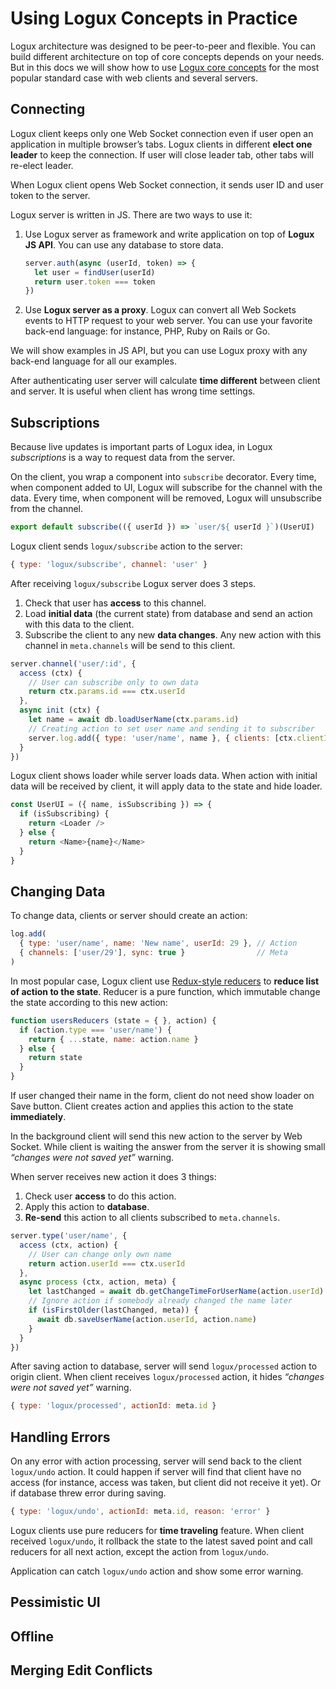 # Using Logux Concepts in Practice

Logux architecture was designed to be peer-to-peer and flexible.
You can build different architecture on top of core concepts depends
on your needs. But in this docs we will show how to use
[Logux core concepts](./core.md) for the most popular standard case
with web clients and several servers.


## Connecting

Logux client keeps only one Web Socket connection even if user open
an application in multiple browser’s tabs. Logux clients in different
**elect one leader** to keep the connection. If user will close leader tab,
other tabs will re-elect leader.

When Logux client opens Web Socket connection, it sends user ID
and user token to the server.

Logux server is written in JS. There are two ways to use it:

1. Use Logux server as framework and write application
   on top of **Logux JS API**. You can use any database to store data.

    ```js
    server.auth(async (userId, token) => {
      let user = findUser(userId)
      return user.token === token
    })
    ```
2. Use **Logux server as a proxy**. Logux can convert all Web Sockets events
   to HTTP request to your web server. You can use your favorite back-end
   language: for instance, PHP, Ruby on Rails or Go.

We will show examples in JS API, but you can use Logux proxy with any back-end
language for all our examples.

After authenticating user server will calculate **time different**
between client and server. It is useful when client has wrong time settings.


## Subscriptions

Because live updates is important parts of Logux idea, in Logux
*subscriptions* is a way to request data from the server.

On the client, you wrap a component into `subscribe` decorator. Every time,
when component added to UI, Logux will subscribe for the channel with the data.
Every time, when component will be removed, Logux will unsubscribe
from the channel.

```js
export default subscribe(({ userId }) => `user/${ userId }`)(UserUI)
```

Logux client sends `logux/subscribe` action to the server:

```js
{ type: 'logux/subscribe', channel: 'user' }
```

After receiving `logux/subscribe` Logux server does 3 steps.

1. Check that user has **access** to this channel.
2. Load **initial data** (the current state) from database and send an action
   with this data to the client.
3. Subscribe the client to any new **data changes**. Any new action with
   this channel in `meta.channels` will be send to this client.

```js
server.channel('user/:id', {
  access (ctx) {
    // User can subscribe only to own data
    return ctx.params.id === ctx.userId
  },
  async init (ctx) {
    let name = await db.loadUserName(ctx.params.id)
    // Creating action to set user name and sending it to subscriber
    server.log.add({ type: 'user/name', name }, { clients: [ctx.clientId] } )
  }
})
```

Logux client shows loader while server loads data. When action with initial
data will be received by client, it will apply data to the state
and hide loader.

```js
const UserUI = ({ name, isSubscribing }) => {
  if (isSubscribing) {
    return <Loader />
  } else {
    return <Name>{name}</Name>
  }
}
```


## Changing Data

To change data, clients or server should create an action:

```js
log.add(
  { type: 'user/name', name: 'New name', userId: 29 }, // Action
  { channels: ['user/29'], sync: true }                // Meta
)
```

In most popular case, Logux client use [Redux-style reducers] to **reduce list
of action to the state**. Reducer is a pure function, which immutable change
the state according to this new action:

```js
function usersReducers (state = { }, action) {
  if (action.type === 'user/name') {
    return { ...state, name: action.name }
  } else {
    return state
  }
}
```

[Redux-style reducers]: https://redux.js.org/basics/reducers

If user changed their name in the form, client do not need show loader on Save
button. Client creates action and applies this action to the state
**immediately**.

In the background client will send this new action to the server by Web Socket.
While client is waiting the answer from the server it is showing small
*“changes were not saved yet”* warning.

When server receives new action it does 3 things:

1. Check user **access** to do this action.
2. Apply this action to **database**.
3. **Re-send** this action to all clients subscribed to `meta.channels`.

```js
server.type('user/name', {
  access (ctx, action) {
    // User can change only own name
    return action.userId === ctx.userId
  },
  async process (ctx, action, meta) {
    let lastChanged = await db.getChangeTimeForUserName(action.userId)
    // Ignore action if somebody already changed the name later
    if (isFirstOlder(lastChanged, meta)) {
      await db.saveUserName(action.userId, action.name)
    }
  }
})
```

After saving action to database, server will send `logux/processed` action
to origin client. When client receives `logux/processed` action, it hides
*“changes were not saved yet”* warning.

```js
{ type: 'logux/processed', actionId: meta.id }
```


## Handling Errors

On any error with action processing, server will send back to the client
`logux/undo` action. It could happen if server will find that client have
no access (for instance, access was taken, but client did not receive it yet).
Or if database threw error during saving.

```js
{ type: 'logux/undo', actionId: meta.id, reason: 'error' }
```

Logux clients use pure reducers for **time traveling** feature.
When client received `logux/undo`, it rollback the state to the latest saved
point and call reducers for all next action, except the action
from `logux/undo`.

Application can catch `logux/undo` action and show some error warning.


## Pessimistic UI


## Offline


## Merging Edit Conflicts
